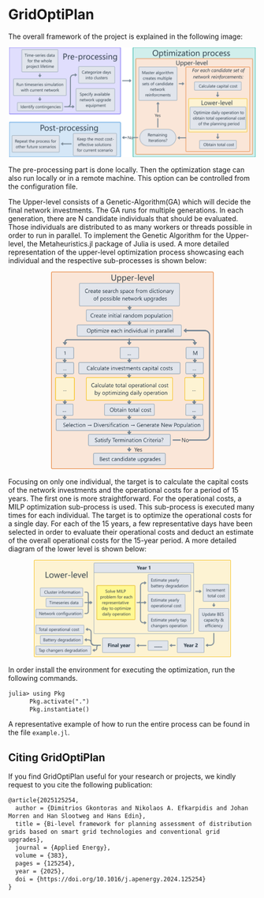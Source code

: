 # GridOptiPlan

The overall framework of the project is explained in the following image:  
<p align="center">
      <img src="framework_horizontal.png" alt="Framework" width="500"/>
</p>

The pre-processing part is done locally. Then the optimization stage can also run locally or in a remote machine. This option can be controlled from the configuration file.

The Upper-level consists of a Genetic-Algorithm(GA) which will decide the final network investments. The GA runs for multiple generations. In each generation, there are N candidate individuals that should be evaluated. Those individuals are distributed to as many workers or threads possible in order to run in parallel. To implement the Genetic Algorithm for the Upper-level, the Metaheuristics.jl package of Julia is used. A more detailed representation of the upper-level optimization process showcasing each individual and the respective sub-processes is shown below:  
<p align="center">
      <img src="upper_level.png" alt="Upper Level Optimization" height="400"/>
</p>

Focusing on only one individual, the target is to calculate the capital costs of the network investments and the operational costs for a period of 15 years. The first one is more straightforward. For the operational costs, a MILP optimization sub-process is used. This sub-process is executed many times for each individual. The target is to optimize the operational costs for a single day. For each of the 15 years, a few representative days have been selected in order to evaluate their operational costs and deduct an estimate of the overall operational costs for the 15-year period. A more detailed diagram of the lower level is shown below:
<p align="center">  
      <img src="lower_level.png" alt="Lower Level" width="400"/>
</p>

In order install the environment for executing the optimization, run the following commands.  
```
julia> using Pkg  
      Pkg.activate(".")  
      Pkg.instantiate()
```

A representative example of how to run the entire process can be found in the file `example.jl`.

## Citing GridOptiPlan
If you find GridOptiPlan useful for your research or projects, we kindly request to you cite the following publication:
```
@article{2025125254,
  author = {Dimitrios Gkontoras and Nikolaos A. Efkarpidis and Johan Morren and Han Slootweg and Hans Edin},
  title = {Bi-level framework for planning assessment of distribution grids based on smart grid technologies and conventional grid upgrades},
  journal = {Applied Energy},
  volume = {383},
  pages = {125254},
  year = {2025},
  doi = {https://doi.org/10.1016/j.apenergy.2024.125254}
}
```
